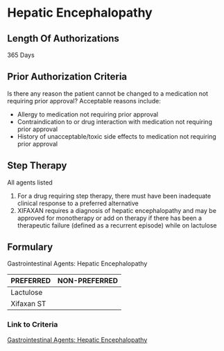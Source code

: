 # Hepatic Encephalopathy

## Length Of Authorizations

365 Days

## Prior Authorization Criteria

Is there any reason the patient cannot be changed to a medication not requiring prior approval? Acceptable reasons include:

-   Allergy to medication not requiring prior approval
-   Contraindication to or drug interaction with medication not requiring prior approval
-   History of unacceptable/toxic side effects to medication not requiring prior approval

## Step Therapy

All agents listed

1.  For a drug requiring step therapy, there must have been inadequate clinical response to a preferred alternative
2.  XIFAXAN requires a diagnosis of hepatic encephalopathy and may be approved for monotherapy or add on therapy if there has been a therapeutic failure (defined as a recurrent episode) while on lactulose

## Formulary

Gastrointestinal Agents: Hepatic Encephalopathy

| PREFERRED  | NON-PREFERRED |
|------------|---------------|
| Lactulose  |               |
| Xifaxan ST |               |

### Link to Criteria

[Gastrointestinal Agents: Hepatic Encephalopathy](https://pharmacy.medicaid.ohio.gov/sites/default/files/20220415_UPDL_Criteria_FINAL_.pdf#page=60)
